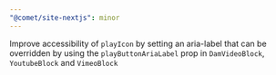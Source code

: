 ```yaml
---
"@comet/site-nextjs": minor
---
```


Improve accessibility of `playIcon` by setting an aria-label that can be overridden by using the `playButtonAriaLabel` prop in `DamVideoBlock`, `YoutubeBlock` and `VimeoBlock`
